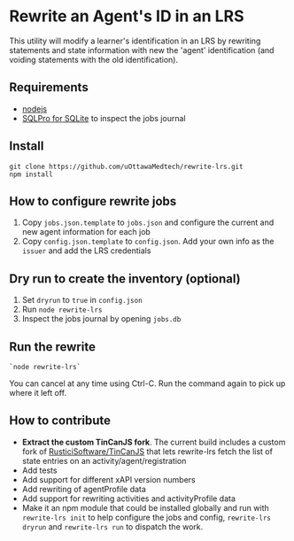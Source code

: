 # Rewrite an Agent's ID in an LRS

This utility will modify a learner's identification in an LRS by rewriting statements and state information with new the 'agent' identification (and voiding statements with the old identification).

## Requirements

* [nodejs](https://nodejs.org)
* [SQLPro for SQLite](https://www.sqlitepro.com) to inspect the jobs journal

## Install

    git clone https://github.com/uOttawaMedtech/rewrite-lrs.git
    npm install

## How to configure rewrite jobs

1. Copy `jobs.json.template` to `jobs.json` and configure the current and new agent information for each job
2. Copy `config.json.template` to `config.json`. Add your own info as the `issuer` and add the LRS credentials

## Dry run to create the inventory (optional)

1. Set `dryrun` to `true` in `config.json`
2. Run `node rewrite-lrs`
3. Inspect the jobs journal by opening `jobs.db`

## Run the rewrite

    `node rewrite-lrs`

You can cancel at any time using Ctrl-C. Run the command again to pick up where it left off.

## How to contribute

* **Extract the custom TinCanJS fork**. The current build includes a custom fork of [RusticiSoftware/TinCanJS](https://github.com/RusticiSoftware/TinCanJS) that lets rewrite-lrs fetch the list of state entries on an activity/agent/registration
* Add tests
* Add support for different xAPI version numbers
* Add rewriting of agentProfile data
* Add support for rewriting activities and activityProfile data
* Make it an npm module that could be installed globally and run with `rewrite-lrs init` to help configure the jobs and config, `rewrite-lrs dryrun` and `rewrite-lrs run` to dispatch the work.
